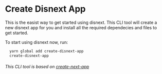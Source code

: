 # Create Disnext App

This is the easist way to get started using disnext. This CLI tool will create a new disnext app for you and install all the required dependecies and files to get started.

To start using disnext now, run:

```zsh
  yarn global add create-disnext-app
  create-disnext-app
```

###### This CLI tool is based on [create-next-app](https://github.com/vercel/next.js/tree/canary/packages/create-next-app)
